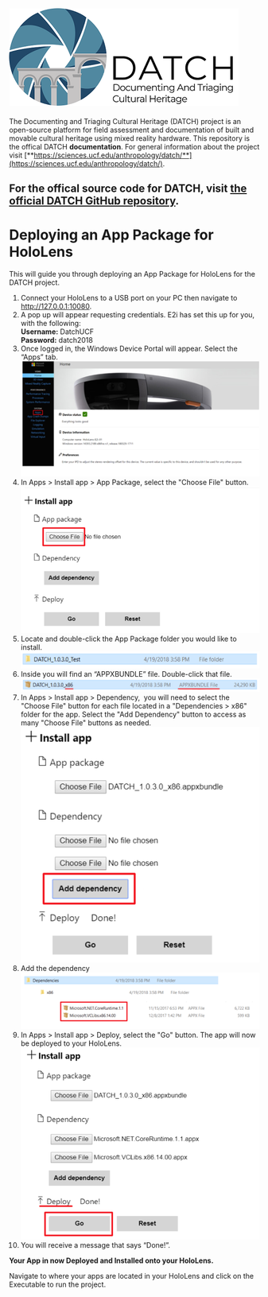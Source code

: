 ![](images/logo_small.png)
---

The Documenting and Triaging Cultural Heritage (DATCH) project is an open-source platform for field assessment and documentation of built and movable cultural heritage using mixed reality hardware. This repository is the offical DATCH **documentation**. For general information about the project visit [**https://sciences.ucf.edu/anthropology/datch/**](https://sciences.ucf.edu/anthropology/datch/).

For the offical source code for DATCH, visit [**the official DATCH GitHub repository**](https://github.com/datch-ucf/datch).
--

# Deploying an App Package for HoloLens 

This will guide you through deploying an App Package for HoloLens for the DATCH project.

1. Connect your HoloLens to a USB port on your PC then navigate to http://127.0.0.1:10080. 
2. A pop up will appear requesting credentials.  E2i has set this up for you, with the following: <BR> **Username:** DatchUCF<BR>**Password:** datch2018
3. Once logged in, the Windows Device Portal will appear. Select the “Apps” tab.<br>![](images/deploy1.png)
4. In Apps > Install app > App Package, select the "Choose File" button.<br>![](images/deploy2.png)
5. Locate and double-click the App Package folder you would like to install. <br>![](images/deploy3.png)
6. Inside you will find an “APPXBUNDLE” file. Double-click that file. <br>![](images/deploy4.png)
7. In Apps > Install app > Dependency,  you will need to select the "Choose File" button for each file located in a "Dependencies > x86" folder for the app. Select the "Add Dependency" button to access as many "Choose File" buttons as needed.<br>![](images/deploy5.png)
8. Add the dependency <br>![](images/deploy6.png)
9. In Apps > Install app > Deploy, select the "Go" button. The app will now be deployed to your HoloLens. <br>![](images/deploy7.png)
10. You will receive a message that says “Done!”. 

**Your App in now Deployed and Installed onto your HoloLens.**

Navigate to where your apps are located in your HoloLens and click on the Executable to run the project. 